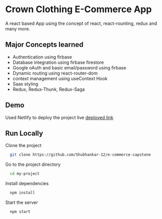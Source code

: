 # Crown Clothing E-Commerce App

A react based App using the concept of react, react-rounting, redux and many more.

## Major Concepts learned

- Authentication using firbase
- Database integration using firbase firestore
- Google oAuth and basic email/password using firbase
- Dynamic routing using react-router-dom
- context management using useContext Hook
- Saas styling
- Redux, Redux-Thunk, Redux-Saga

## Demo

Used Netlify to deploy the project live
[deployed link](https://statuesque-gecko-bbb028.netlify.app/)

## Run Locally

Clone the project

```bash
  git clone https://github.com/Shubhankar-12/e-commerce-capstone
```

Go to the project directory

```bash
  cd my-project
```

Install dependencies

```bash
  npm install
```

Start the server

```bash
  npm start
```
